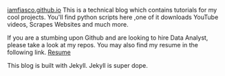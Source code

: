 [iamfiasco.github.io](https://iamfiasco.github.io/) 
This is a technical blog which contains tutorials for my cool projects. You'll find python scripts here ,one of it downloads 
YouTube videos, Scrapes Websites and much more.

If you are a stumbing upon Github and are looking to hire Data Analyst, please take a look at my repos. You may also find my
resume in the following link. 
[Resume](https://iamfiasco.github.io/final.pdf)



This blog is built with Jekyll. Jekyll is super dope. 
